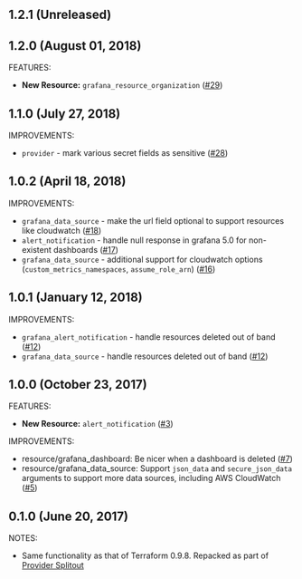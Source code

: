 ## 1.2.1 (Unreleased)
## 1.2.0 (August 01, 2018)

FEATURES:
* **New Resource:** `grafana_resource_organization` ([#29](https://github.com/terraform-providers/terraform-provider-grafana/issues/29))

## 1.1.0 (July 27, 2018)

IMPROVEMENTS:

* `provider` - mark various secret fields as sensitive ([#28](https://github.com/terraform-providers/terraform-provider-grafana/issues/28))

## 1.0.2 (April 18, 2018)

IMPROVEMENTS:

* `grafana_data_source` - make the url field optional to support resources like cloudwatch ([#18](https://github.com/terraform-providers/terraform-provider-grafana/pull/18))
* `alert_notification` - handle null response in grafana 5.0 for non-existent dashboards ([#17](https://github.com/terraform-providers/terraform-provider-grafana/pull/17))
* `grafana_data_source` - additional support for cloudwatch options (`custom_metrics_namespaces`, `assume_role_arn`) ([#16](https://github.com/terraform-providers/terraform-provider-grafana/pull/16))

## 1.0.1 (January 12, 2018)

IMPROVEMENTS:

* `grafana_alert_notification` - handle resources deleted out of band ([#12](https://github.com/terraform-providers/terraform-provider-grafana/issues/12))
* `grafana_data_source` - handle resources deleted out of band ([#12](https://github.com/terraform-providers/terraform-provider-grafana/issues/12))

## 1.0.0 (October 23, 2017)

FEATURES:

* **New Resource:** `alert_notification` ([#3](https://github.com/terraform-providers/terraform-provider-grafana/issues/3))

IMPROVEMENTS:

* resource/grafana_dashboard: Be nicer when a dashboard is deleted ([#7](https://github.com/terraform-providers/terraform-provider-grafana/issues/7))
* resource/grafana_data_source: Support `json_data` and `secure_json_data` arguments to support more data sources, including AWS CloudWatch ([#5](https://github.com/terraform-providers/terraform-provider-grafana/issues/5))

## 0.1.0 (June 20, 2017)

NOTES:

* Same functionality as that of Terraform 0.9.8. Repacked as part of [Provider Splitout](https://www.hashicorp.com/blog/upcoming-provider-changes-in-terraform-0-10/)
